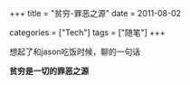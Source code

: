 +++
title = "贫穷-罪恶之源"
date = 2011-08-02

categories = ["Tech"]
tags = ["随笔"]
+++

想起了和jason吃饭时候，聊的一句话

**贫穷是一切的罪恶之源**

